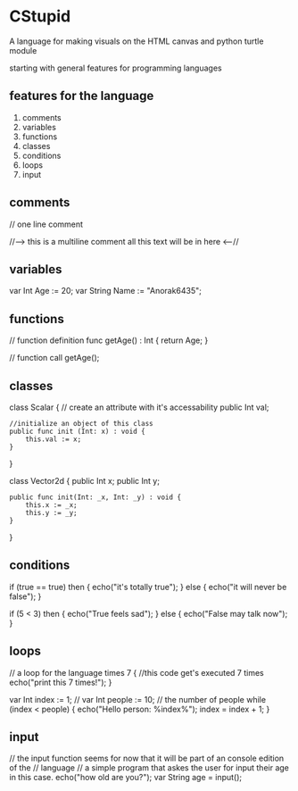 # CStupid
A language for making visuals on the HTML canvas and python turtle module

starting with general features for programming languages
## features for the language
1. comments
2. variables
3. functions
4. classes
5. conditions
6. loops
7. input

## comments
// one line comment

//--> this is a multiline comment
all this text will be in here
<--//

## variables
var Int Age := 20;
var String Name := "Anorak6435";

## functions
// function definition
func getAge() : Int {
    return Age;
}

// function call
getAge();

## classes
class Scalar {
    // create an attribute with it's accessability
    public Int val;

    //initialize an object of this class
    public func init (Int: x) : void {
        this.val := x;
    }
}

class Vector2d {
    public Int x;
    public Int y;
    
    public func init(Int: _x, Int: _y) : void {
        this.x := _x;
        this.y := _y;
    }
}

## conditions
if (true == true) then {
    echo("it's totally true");
} else {
    echo("it will never be false");
}

if (5 < 3) then {
    echo("True feels sad");
} else {
    echo("False may talk now");
}

## loops

// a loop for the language
times 7 {
    //this code get's executed 7 times
    echo("print this 7 times!");
}

var Int index := 1; //
var Int people := 10; // the number of people
while (index < people) {
    echo("Hello person: %index%");
    index = index + 1;
}

## input
// the input function seems for now that it will be part of an console edition of the
// language
// a simple program that askes the user for input their age in this case.
echo("how old are you?");
var String age = input();